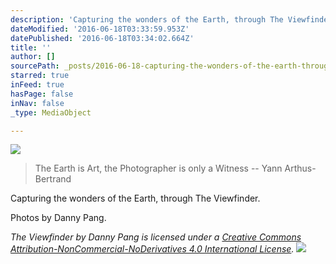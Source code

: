 ```yaml
---
description: 'Capturing the wonders of the Earth, through The Viewfinder.'
dateModified: '2016-06-18T03:33:59.953Z'
datePublished: '2016-06-18T03:34:02.664Z'
title: ''
author: []
sourcePath: _posts/2016-06-18-capturing-the-wonders-of-the-earth-through-the-viewfinder.md
starred: true
inFeed: true
hasPage: false
inNav: false
_type: MediaObject

---
```

![](https://the-grid-user-content.s3-us-west-2.amazonaws.com/017368c0-2861-481d-a016-86e1836d8c99.jpg)

> The Earth is Art, the Photographer is only a Witness -- Yann Arthus-Bertrand

Capturing the wonders of the Earth, through The Viewfinder.

Photos by Danny Pang.

_The Viewfinder by Danny Pang is licensed under a [Creative Commons Attribution-NonCommercial-NoDerivatives 4.0 International License][0]._
![](https://the-grid-user-content.s3-us-west-2.amazonaws.com/6b5578c3-216e-491c-b748-774efe0fd6cb.png)

[0]: http://creativecommons.org/licenses/by-nc-nd/4.0/